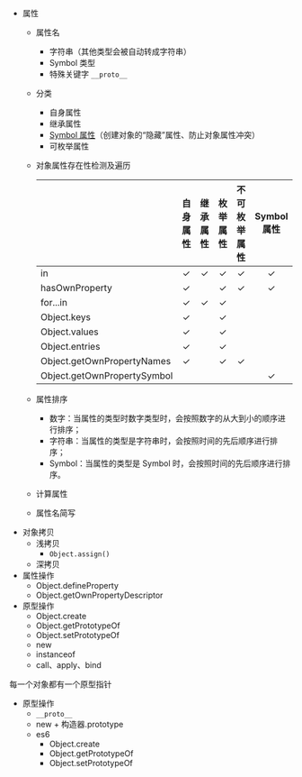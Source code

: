 - 属性
  - 属性名
    - 字符串（其他类型会被自动转成字符串）
    - Symbol 类型
    - 特殊关键字 `__proto__`
  - 分类
    - 自身属性
    - 继承属性
    - [Symbol 属性](https://zh.javascript.info/symbol#yin-cang-shu-xing)（创建对象的“隐藏”属性、防止对象属性冲突）
    - 可枚举属性
  - 对象属性存在性检测及遍历

    |                             | 自身属性 | 继承属性 | 枚举属性 | 不可枚举属性 | Symbol 属性 |
    | --------------------------- | :------: | :------: | :------: | :----------: | :---------: |
    | in                          |    ✓     |    ✓     |    ✓     |      ✓       |      ✓      |
    | hasOwnProperty              |    ✓     |          |    ✓     |      ✓       |      ✓      |
    | for...in                    |    ✓     |    ✓     |    ✓     |              |             |
    | Object.keys                 |    ✓     |          |    ✓     |              |             |
    | Object.values               |    ✓     |          |    ✓     |              |             |
    | Object.entries              |    ✓     |          |    ✓     |              |             |
    | Object.getOwnPropertyNames  |    ✓     |          |    ✓     |      ✓       |             |
    | Object.getOwnPropertySymbol |          |          |          |              |      ✓      |

  - 属性排序
    - 数字：当属性的类型时数字类型时，会按照数字的从大到小的顺序进行排序；
    - 字符串：当属性的类型是字符串时，会按照时间的先后顺序进行排序；
    - Symbol：当属性的类型是 Symbol 时，会按照时间的先后顺序进行排序。
  - 计算属性
  - 属性名简写
- 对象拷贝
  - 浅拷贝
    - `Object.assign()`
  - 深拷贝
- 属性操作
  - Object.defineProperty
  - Object.getOwnPropertyDescriptor
- 原型操作
  - Object.create
  - Object.getPrototypeOf
  - Object.setPrototypeOf
  - new
  - instanceof
  - call、apply、bind


每一个对象都有一个原型指针
- 原型操作
  - `__proto__`
  - new + 构造器.prototype
  - es6
    - Object.create
    - Object.getPrototypeOf
    - Object.setPrototypeOf
